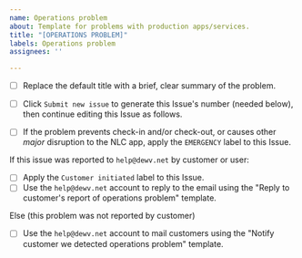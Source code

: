 ```yaml
---
name: Operations problem
about: Template for problems with production apps/services.
title: "[OPERATIONS PROBLEM]"
labels: Operations problem
assignees: ''

---
```


- [ ] Replace the default title with a brief, clear summary of the problem.
- [ ] Click `Submit new issue` to generate this Issue's number (needed below), then continue editing this Issue as follows.

- [ ] If the problem prevents check-in and/or check-out, or causes other *major* disruption to the NLC app, apply the `EMERGENCY` label to this Issue.

If this issue was reported to `help@dewv.net` by customer or user:
- [ ] Apply the `Customer initiated` label to this Issue.
- [ ] Use the `help@dewv.net` account to reply to the email using the "Reply to customer's report of operations problem" template.

Else (this problem was not reported by customer)
- [ ] Use the `help@dewv.net` account to mail customers using the "Notify customer we detected operations problem" template.
